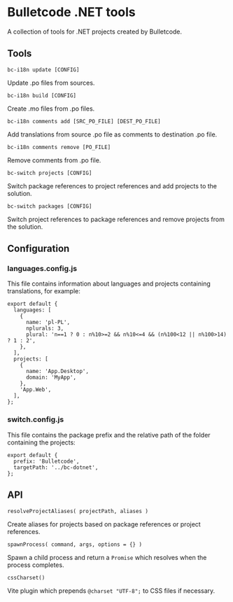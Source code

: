 # Bulletcode .NET tools

A collection of tools for .NET projects created by Bulletcode.


## Tools

```
bc-i18n update [CONFIG]
```

Update .po files from sources.

```
bc-i18n build [CONFIG]
```

Create .mo files from .po files.

```
bc-i18n comments add [SRC_PO_FILE] [DEST_PO_FILE]
```

Add translations from source .po file as comments to destination .po file.

```
bc-i18n comments remove [PO_FILE]
```

Remove comments from .po file.

```
bc-switch projects [CONFIG]
```

Switch package references to project references and add projects to the solution.

```
bc-switch packages [CONFIG]
```

Switch project references to package references and remove projects from the solution.


## Configuration

### languages.config.js

This file contains information about languages and projects containing translations, for example:

```
export default {
  languages: [
    {
      name: 'pl-PL',
      nplurals: 3,
      plural: 'n==1 ? 0 : n%10>=2 && n%10<=4 && (n%100<12 || n%100>14) ? 1 : 2',
    },
  ],
  projects: [
    {
      name: 'App.Desktop',
      domain: 'MyApp',
    },
    'App.Web',
  ],
};
```

### switch.config.js

This file contains the package prefix and the relative path of the folder containing the projects:

```
export default {
  prefix: 'Bulletcode',
  targetPath: '../bc-dotnet',
};
```


## API

```
resolveProjectAliases( projectPath, aliases )
```

Create aliases for projects based on package references or project references.

```
spawnProcess( command, args, options = {} )
```

Spawn a child process and return a `Promise` which resolves when the process completes.

```
cssCharset()
```

Vite plugin which prepends `@charset "UTF-8";` to CSS files if necessary.
